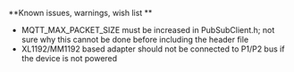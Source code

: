 **Known issues, warnings, wish list **

 - MQTT_MAX_PACKET_SIZE must be increased in PubSubClient.h; not sure why this cannot be done before including the header file
 - XL1192/MM1192 based adapter should not be connected to P1/P2 bus if the device is not powered
